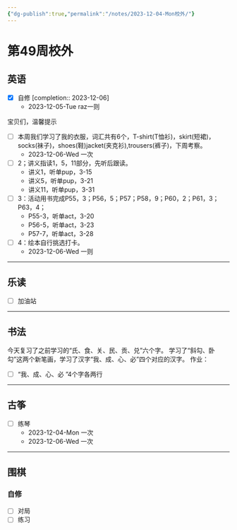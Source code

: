 ```yaml
---
{"dg-publish":true,"permalink":"/notes/2023-12-04-Mon校外/"}
---
```



# 第49周校外
## 英语
- [x] 自修 [completion:: 2023-12-06]
	- 2023-12-05-Tue raz一则

宝贝们，温馨提示
- [ ] 本周我们学习了我的衣服，词汇共有6个，T-shirt(T恤衫)，skirt(短裙)，socks(袜子)，shoes(鞋)jacket(夹克衫),trousers(裤子)，下周考察。
	- 2023-12-06-Wed 一次
- [ ] 2；讲义指读1，5，11部分，先听后跟读。
	- 讲义1，听单pup，3-15
	- 讲义5，听单pup，3-21
	- 讲义11，听单pup，3-31
- [ ] 3：活动用书完成P55，3；P56，5；P57；P58，9；P60，2；P61，3；P63，4；
	- P55-3，听单act，3-20
	- P56-5，听单act，3-23
	- P57-7，听单act，3-28
- [ ] 4：绘本自行挑选打卡。
	- 2023-12-06-Wed 一则
---
## 乐读
- [ ] 加油站
---
## 书法
今天复习了之前学习的“氏、食、关、民、贡、兑”六个字。
学习了“斜勾、卧勾”这两个新笔画，学习了汉字“我、成、心、必”四个对应的汉字。
作业：
- [ ] “我、成、心、必 ”4个字各两行

---
## 古筝
- [ ] 练琴
	- 2023-12-04-Mon 一次
	- 2023-12-06-Wed 一次
---
## 围棋
### 自修
- [ ] 对局
- [ ] 练习